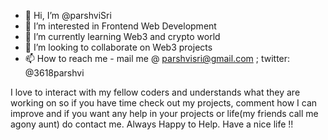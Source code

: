 - 👋 Hi, I’m @parshviSri
- 👀 I’m interested in Frontend Web Development
- 🌱 I’m currently learning Web3 and crypto world
- 💞️ I’m looking to collaborate on Web3 projects  
- 📫 How to reach me - mail me @ parshvisri@gmail.com ; twitter: @3618parshvi

<!---
parshviSri/parshviSri is a ✨ special ✨ repository because its `README.md` (this file) appears on your GitHub profile.
You can click the Preview link to take a look at your changes.
--->
I love to interact with my fellow coders and 
understands what they are working on so 
if you have time check out my projects,
comment how I can improve and 
if you want any help in your projects or 
life(my friends call me agony aunt) 
do contact me. 
Always Happy to Help.
Have a nice life !!
